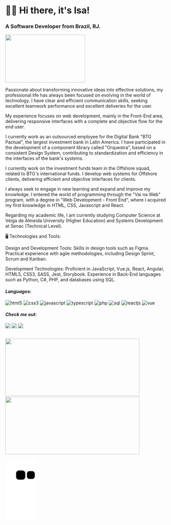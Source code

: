 <h1> 👩‍💻 Hi there, it's Isa!</h1>
<h3> A Software Developer from Brazil, RJ.</h3>

<img align="center" width="250" height="150" src="https://cdnb.artstation.com/p/assets/images/images/028/991/999/original/anna-havrylyukh-.gif?1596125112"/>

Passionate about transforming innovative ideas into effective solutions, my professional life has always been focused on evolving in the world of technology. I have clear and efficient communication skills, seeking excellent teamwork performance and excellent deliveries for the user.

My experience focuses on web development, mainly in the Front-End area, delivering responsive interfaces with a complete and objective flow for the end user.

I currently work as an outsourced employee for the Digital Bank "BTG Pactual", the largest investment bank in Latin America. I have participated in the development of a component library called "Orquestra", based on a consistent Design System, contributing to standardization and efficiency in the interfaces of the bank's systems.

I currently work on the investment funds team in the Offshore squad, related to BTG's international funds. I develop web systems for Offshore clients, delivering efficient and objective interfaces for clients.

I always seek to engage in new learning and expand and improve my knowledge. I entered the world of programming through the "Vai na Web" program, with a degree in "Web Development - Front End", where I acquired my first knowledge in HTML, CSS, Javascript and React.

Regarding my academic life, I am currently studying Computer Science at Veiga de Almeida University (Higher Education) and Systems Development at Senac (Technical Level).

🖥️ Technologies and Tools:

Design and Development Tools: Skills in design tools such as Figma. Practical experience with agile methodologies, including Design Sprint, Scrum and Kanban.

Development Technologies: Proficient in JavaScript, Vue.js, React, Angular, HTML5, CSS3, SASS, Jest, Storybook. Experience in Back-End languages ​such as Python, C#, PHP, and databases using SQL.


<i><h4>Languages:</h4></i>

<div>
  <img width="110" height="30" src="https://img.shields.io/badge/HTML5-E34F26?style=for-the-badge&logo=html5&logoColor=white" alt="html5"/>
  <img width="110" height="30" src="https://img.shields.io/badge/CSS3-1572B6?style=for-the-badge&logo=css3&logoColor=white" alt="css3"/>
  <img width="110" height="30" src="https://img.shields.io/badge/JavaScript-F7DF1E?style=for-the-badge&logo=javascript&logoColor=black" alt="javascript"/>
  <img width="110" height="30" src="https://img.shields.io/badge/TypeScript-007ACC?style=for-the-badge&logo=typescript&logoColor=white" alt="typescript"/>
  <img width="110" height="30" src="https://img.shields.io/badge/PHP-777BB4?logo=php&logoColor=white" alt="php"/>
  <img width="110" height="30" src="https://img.shields.io/badge/-SQL-000?&logo=MySQL&logoColor=4479A1" alt="sql"/>
  <img width="110" height="30" src="https://img.shields.io/badge/React-20232A?style=for-the-badge&logo=react&logoColor=61DAFB" alt="reactjs"/>
  <img width="110" height="30" src="https://img.shields.io/badge/Vue.js-35495E?style=for-the-badge&logo=vue.js&logoColor=4FC08D" alt="vue"/>
</div>

<i><h4>Check me out:</h4></i>

<div>
  <a href="https://www.linkedin.com/in/isabella-lessa-b6467722a/" target="_blank"><img src="https://img.shields.io/badge/LinkedIn-0077B5?style=for-the-badge&logo=linkedin&logoColor=white" target="_blank"/><a/>
  <a href="https://www.instagram.com/bella.lessa" target="_blank"><img src="https://img.shields.io/badge/Instagram-E4405F?style=for-the-badge&logo=instagram&logoColor=white" target="_blank"/><a/>
  <a href="mailto:isabella.lessa27@gmail.com" target="_blank"><img src="https://img.shields.io/badge/Gmail-D14836?style=for-the-badge&logo=gmail&logoColor=white"/><a/>
</div>

##

<div style="display: flex; align: center">
  <a href="https://github.com/Isabella-Lessa">
  <img height="180em" width="420" src="https://github-readme-stats.vercel.app/api?username=isabella-lessa&show_icons=true&theme=radical&include_all_commits=true&count_private=true"/>
  <img height="180em" width="420" src="https://github-readme-stats.vercel.app/api/top-langs/?username=isabella-lessa&layout=compact&langs_count=7&theme=radical"/>
  
  ![Snake animation](https://github.com/isabella-lessa/isabella-lessa/blob/output/github-contribution-grid-snake.svg)
  
</div>
